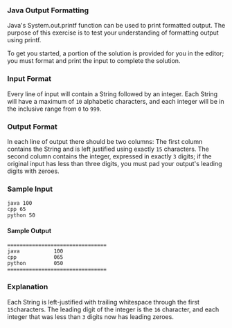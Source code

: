 ### Java Output Formatting

Java's System.out.printf function can be used to print formatted output. The purpose of this exercise is to test your 
understanding of formatting output using printf.

To get you started, a portion of the solution is provided for you in the editor; you must format and print the input 
to complete the solution.

### Input Format

Every line of input will contain a String followed by an integer. Each String will have a maximum of `10`
alphabetic characters, and each integer will be in the inclusive range from `0` to `999`.

### Output Format

In each line of output there should be two columns:
The first column contains the String and is left justified using exactly `15` characters.
The second column contains the integer, expressed in exactly `3` digits; if the original input has less than three 
digits, you must pad your output's leading digits with zeroes.

### Sample Input
~~~~~
java 100
cpp 65
python 50
~~~~~
#### Sample Output
~~~~~
================================
java           100
cpp            065
python         050
================================
~~~~~

### Explanation

Each String is left-justified with trailing whitespace through the first `15`characters. The leading digit of the 
integer is the `16` character, and each integer that was less than `3` digits now has leading zeroes.